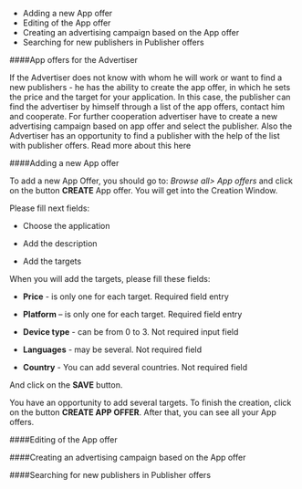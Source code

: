* Adding a new App offer
* Editing  of the App offer
* Creating an advertising campaign based on the App offer
* Searching for new publishers in Publisher offers


####App offers for the Advertiser

If the Advertiser does not know with whom  he will work or want to find a new publishers - he has the ability to create the app offer, in which he sets the price and the target for your application. In this case, the publisher can find the advertiser by himself  through a list of the app offers, contact him and cooperate. For further cooperation advertiser have to create a new advertising campaign based on app offer and select the publisher.
Also  the Advertiser has an opportunity  to find a publisher with the help of the list with publisher offers. Read more about this here

####Adding a new App offer

To add a new App Offer, you should go to: *Browse all> App offers* and click on the button **CREATE** App offer. You will get into the Creation Window. 

Please fill next fields:

*	Choose the application

*	Add the description

*	Add the targets

When you will add the targets, please fill these fields:

*	**Price** - is only one for each target. Required field entry

*	**Platform** – is only one for each target. Required field entry

*	**Device type** - can be from 0 to 3. Not required input field

*	 **Languages** - may be several. Not required field

*	 **Country** - You can add several countries. Not required field

And click on the **SAVE** button. 

You have an opportunity to add several targets.
To finish the creation, click on the button **CREATE APP OFFER**.
After that, you can see all your App offers.


####Editing  of the App offer



####Creating an advertising campaign based on the App offer



####Searching for new publishers in Publisher offers